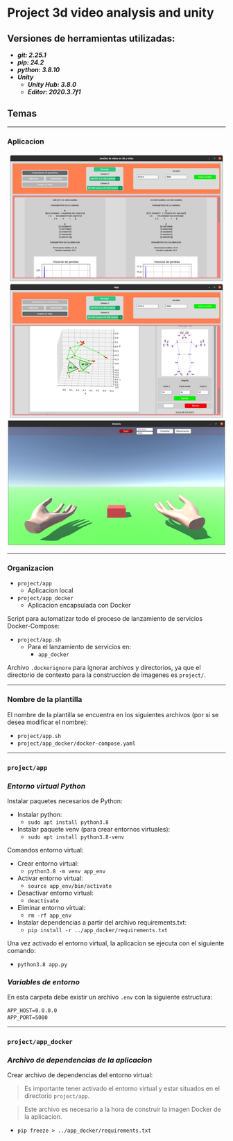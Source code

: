 # Project 3d video analysis and unity 

## Versiones de herramientas utilizadas:
- ***git: 2.25.1***
- ***pip: 24.2***
- ***python: 3.8.10***
- ***Unity***
    - ***Unity Hub: 3.8.0***
    - ***Editor: 2020.3.7f1***

## Temas
***
### Aplicacion 
![app](./project/app/public/images/app.png)

***
### Organizacion 
- `project/app`
    - Aplicacion local
- `project/app_docker`
    - Aplicacion encapsulada con Docker

Script para automatizar todo el proceso de lanzamiento de servicios Docker-Compose: 
- `project/app.sh`
    - Para el lanzamiento de  servicios en:
        - `app_docker`

Archivo `.dockerignore` para ignorar archivos y directorios, ya que el directorio de contexto para la construccion de imagenes es `project/`. 

***
### Nombre de la plantilla
El nombre de la plantilla se encuentra en los siguientes archivos (por si se desea modificar el nombre):
- `project/app.sh`
- `project/app_docker/docker-compose.yaml`

***
### `project/app`
### ***Entorno virtual Python***
Instalar paquetes necesarios de Python:
- Instalar python:
    - `sudo apt install python3.8`
- Instalar paquete venv (para crear entornos virtuales):
    - `sudo apt install python3.8-venv`

Comandos entorno virtual:
- Crear entorno virtual:
    - `python3.8 -m venv app_env`
- Activar entorno virtual:
    - `source app_env/bin/activate`
- Desactivar entorno virtual:
    - `deactivate`
- Eliminar entorno virtual:
    - `rm -rf app_env`
- Instalar dependencias a partir del archivo requirements.txt:
    - `pip install -r ../app_docker/requirements.txt`

Una vez activado el entorno virtual, la aplicacion se ejecuta con el siguiente comando:
- `python3.8 app.py`

### ***Variables de entorno***
En esta carpeta debe existir un archivo `.env` con la siguiente estructura:
```
APP_HOST=0.0.0.0
APP_PORT=5000
```

***
### `project/app_docker`
### ***Archivo de dependencias de la aplicacion***
Crear archivo de dependencias del entorno virtual:
> Es importante tener activado el entorno virtual y estar situados en el directorio `project/app`.

> Este archivo es necesario a la hora de construir la imagen Docker de la aplicacion.

- `pip freeze > ../app_docker/requirements.txt`







